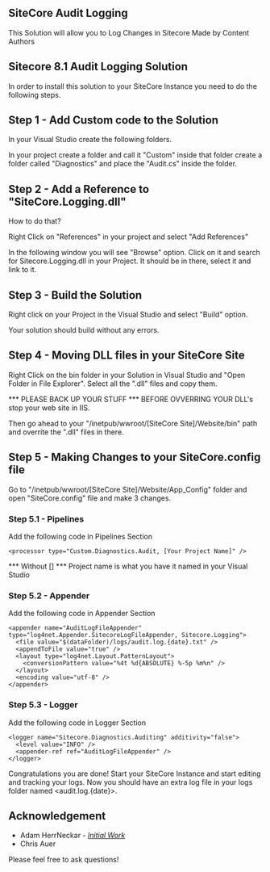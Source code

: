 ## SiteCore Audit Logging

This Solution will allow you to Log Changes in Sitecore Made by Content Authors

## Sitecore 8.1 Audit Logging Solution

In order to install this solution to your SiteCore Instance you need to do the following steps.

## Step 1 - Add Custom code to the Solution

In your Visual Studio create the following folders.

In your project create a folder and call it  "Custom" inside that folder create a folder called "Diagnostics" and place the "Audit.cs" inside the folder.

## Step 2 - Add a Reference to "SiteCore.Logging.dll"

How to do that?

Right Click on "References" in your project and select "Add References"

In the following window you will see "Browse" option. Click on it and search for Sitecore.Logging.dll in your Project. It should be in there, select it and link to it.

## Step 3 - Build the Solution

Right click on your Project in the Visual Studio and select "Build" option.

Your solution should build without any errors.

## Step 4 - Moving DLL files in your SiteCore Site

Right Click on the bin folder in your Solution in Visual Studio and "Open Folder in File Explorer". Select all the ".dll" files and copy them.

*** PLEASE BACK UP YOUR STUFF
*** BEFORE OVVERRING YOUR DLL's stop your web site in IIS.

Then go ahead to your "/inetpub/wwroot/[SiteCore Site]/Website/bin" path and overrite the ".dll" files in there.

## Step 5 - Making Changes to your SiteCore.config file

Go to "/inetpub/wwroot/[SiteCore Site]/Website/App_Config" folder and open "SiteCore.config" file and make 3 changes.

### Step 5.1 - Pipelines

Add the following code in Pipelines Section
```
<processor type="Custom.Diagnostics.Audit, [Your Project Name]" />
```
*** Without []
*** Project name is what you have it named in your Visual Studio

### Step 5.2 - Appender

Add the following code in Appender Section

```
<appender name="AuditLogFileAppender" type="log4net.Appender.SitecoreLogFileAppender, Sitecore.Logging">
  <file value="$(dataFolder)/logs/audit.log.{date}.txt" />
  <appendToFile value="true" />
  <layout type="log4net.Layout.PatternLayout">
	<conversionPattern value="%4t %d{ABSOLUTE} %-5p %m%n" />
  </layout>
  <encoding value="utf-8" />
</appender>
```

### Step 5.3 - Logger

Add the following code in Logger Section

```
<logger name="Sitecore.Diagnostics.Auditing" additivity="false">
  <level value="INFO" />
  <appender-ref ref="AuditLogFileAppender" />
</logger>
```


Congratulations you are done! Start your SiteCore Instance and start editing and tracking your logs. Now you should have an extra log file in your logs folder named <audit.log.{date}>.

## Acknowledgement

* Adam HerrNeckar - *[Initial Work](http://info.exsquared.com/ex-squared-blog/logging-changes-in-sitecore-made-by-content-authors#web_config)*
* Chris Auer

Please feel free to ask questions!
